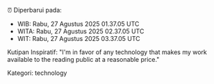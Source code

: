⏰ Diperbarui pada:
- WIB: Rabu, 27 Agustus 2025 01.37.05 UTC
- WITA: Rabu, 27 Agustus 2025 02.37.05 UTC
- WIT: Rabu, 27 Agustus 2025 03.37.05 UTC

Kutipan Inspiratif:
"I'm in favor of any technology that makes my work available to the reading public at a reasonable price."


Kategori: technology

